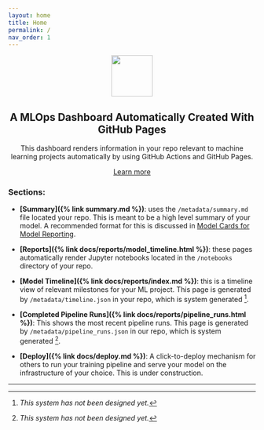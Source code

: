 ```yaml
---
layout: home
title: Home
permalink: /
nav_order: 1
---
```





<center>
    <img src="https://ghicons.github.com/assets/images/light/Pull%20Request.png" alt="" 
width="84" height="84" />
    <h2>A MLOps Dashboard Automatically Created With GitHub Pages</h2>
    <p>This dashboard renders information in your repo relevant to machine learning projects automatically by using GitHub Actions and GitHub Pages.</p>
    <a href="">Learn more</a>
</center>



### Sections:

- **[Summary]({% link summary.md %})**: uses the `/metadata/summary.md` file located your repo.  This is meant to be a high level summary of your model.  A recommended format for this is discussed in [Model Cards for Model Reporting](https://arxiv.org/pdf/1810.03993.pdf).

- **[Reports]({% link docs/reports/model_timeline.html  %})**: these pages automatically render Jupyter notebooks located in the `/notebooks` directory of your repo.

- **[Model Timeline]({% link docs/reports/index.md %})**:  this is a timeline view of relevant milestones for your ML project.  This page is generated by `/metadata/timeline.json` in your repo, which is system generated [^1].

- **[Completed Pipeline Runs]({% link docs/reports/pipeline_runs.html %})**:  This shows the most recent pipeline runs.  This page is generated by `/metadata/pipeline_runs.json` in our repo, which is system generated [^1].

- **[Deploy]({% link docs/deploy.md %})**: A click-to-deploy mechanism for others to run your training pipeline and serve your model on the infrastructure of your choice.  This is under construction.

---

[^1]: *This system has not been designed yet.*
